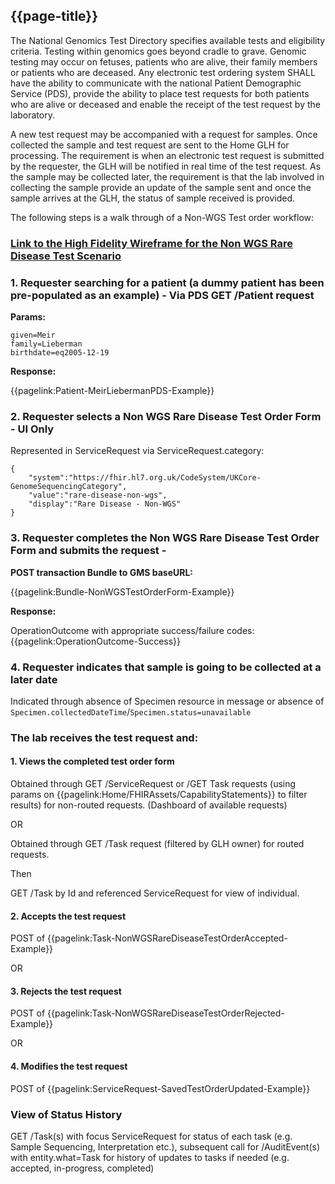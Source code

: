 ## {{page-title}}

The National Genomics Test Directory specifies available tests and eligibility criteria. Testing within genomics goes beyond cradle to grave. Genomic testing may occur on fetuses, patients who are alive, their family members or patients who are deceased. Any electronic test ordering system SHALL have the ability to communicate with the national Patient Demographic Service (PDS), provide the ability to place test requests for both patients who are alive or deceased and enable the receipt of the test request by the laboratory. 

A new test request may be accompanied with a request for samples. Once collected the sample and test request are sent to the Home GLH for processing. The requirement is when an electronic test request is submitted by the requester, the GLH will be notified in real time of the test request. As the sample may be collected later, the requirement is that the lab involved in collecting the sample provide an update of the sample sent and once the sample arrives at the GLH, the status of sample received is provided. 

The following steps is a walk through of a Non-WGS Test order workflow:

### [Link to the High Fidelity Wireframe for the Non WGS Rare Disease Test Scenario](https://9yv5b6.axshare.com/)

### 1. Requester searching for a patient (a dummy patient has been pre-populated as an example) - Via PDS GET /Patient request

**Params:**
```
given=Meir
family=Lieberman
birthdate=eq2005-12-19
```

**Response:**

{{pagelink:Patient-MeirLiebermanPDS-Example}}

### 2. Requester selects a Non WGS Rare Disease Test Order Form - UI Only

Represented in ServiceRequest via ServiceRequest.category:
```
{
    "system":"https://fhir.hl7.org.uk/CodeSystem/UKCore-GenomeSequencingCategory",
    "value":"rare-disease-non-wgs",
    "display":"Rare Disease - Non-WGS"
}
```

### 3. Requester completes the Non WGS Rare Disease Test Order Form and submits the request - 

**POST transaction Bundle to GMS baseURL:**

{{pagelink:Bundle-NonWGSTestOrderForm-Example}}

**Response:**

OperationOutcome with appropriate success/failure codes: {{pagelink:OperationOutcome-Success}}

### 4. Requester indicates that sample is going to be collected at a later date

Indicated through absence of Specimen resource in message or absence of ```Specimen.collectedDateTime```/```Specimen.status=unavailable```

### The lab receives the test request and:

#### 1. Views the completed test order form

Obtained through GET /ServiceRequest or /GET Task requests (using params on {{pagelink:Home/FHIRAssets/CapabilityStatements}} to filter results) for non-routed requests. (Dashboard of available requests)

OR

Obtained through GET /Task request (filtered by GLH owner) for routed requests.

Then

GET /Task by Id and referenced ServiceRequest for view of individual.

#### 2. Accepts the test request

POST of {{pagelink:Task-NonWGSRareDiseaseTestOrderAccepted-Example}}

OR

#### 3. Rejects the test request 

POST of {{pagelink:Task-NonWGSRareDiseaseTestOrderRejected-Example}}

OR

#### 4. Modifies the test request

POST of {{pagelink:ServiceRequest-SavedTestOrderUpdated-Example}}

### View of Status History

GET /Task(s) with focus ServiceRequest for status of each task (e.g. Sample Sequencing, Interpretation etc.), subsequent call for /AuditEvent(s) with entity.what=Task for history of updates to tasks if needed (e.g. accepted, in-progress, completed)